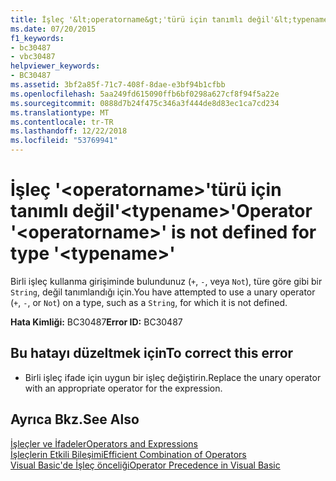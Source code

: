 ```yaml
---
title: İşleç '&lt;operatorname&gt;'türü için tanımlı değil'&lt;typename&gt;'
ms.date: 07/20/2015
f1_keywords:
- bc30487
- vbc30487
helpviewer_keywords:
- BC30487
ms.assetid: 3bf2a85f-71c7-408f-8dae-e3bf94b1cfbb
ms.openlocfilehash: 5aa249fd615090ffb6bf0298a627cf8f94f5a22e
ms.sourcegitcommit: 0888d7b24f475c346a3f444de8d83ec1ca7cd234
ms.translationtype: MT
ms.contentlocale: tr-TR
ms.lasthandoff: 12/22/2018
ms.locfileid: "53769941"
---
```

# <a name="operator-ltoperatornamegt-is-not-defined-for-type-lttypenamegt"></a><span data-ttu-id="00dbe-102">İşleç '&lt;operatorname&gt;'türü için tanımlı değil'&lt;typename&gt;'</span><span class="sxs-lookup"><span data-stu-id="00dbe-102">Operator '&lt;operatorname&gt;' is not defined for type '&lt;typename&gt;'</span></span>
<span data-ttu-id="00dbe-103">Birli işleç kullanma girişiminde bulundunuz (`+`, `-`, veya `Not`), türe göre gibi bir `String`, değil tanımlandığı için.</span><span class="sxs-lookup"><span data-stu-id="00dbe-103">You have attempted to use a unary operator (`+`, `-`, or `Not`) on a type, such as a `String`, for which it is not defined.</span></span>  
  
 <span data-ttu-id="00dbe-104">**Hata Kimliği:** BC30487</span><span class="sxs-lookup"><span data-stu-id="00dbe-104">**Error ID:** BC30487</span></span>  
  
## <a name="to-correct-this-error"></a><span data-ttu-id="00dbe-105">Bu hatayı düzeltmek için</span><span class="sxs-lookup"><span data-stu-id="00dbe-105">To correct this error</span></span>  
  
-   <span data-ttu-id="00dbe-106">Birli işleç ifade için uygun bir işleç değiştirin.</span><span class="sxs-lookup"><span data-stu-id="00dbe-106">Replace the unary operator with an appropriate operator for the expression.</span></span>  
  
## <a name="see-also"></a><span data-ttu-id="00dbe-107">Ayrıca Bkz.</span><span class="sxs-lookup"><span data-stu-id="00dbe-107">See Also</span></span>  
 [<span data-ttu-id="00dbe-108">İşleçler ve İfadeler</span><span class="sxs-lookup"><span data-stu-id="00dbe-108">Operators and Expressions</span></span>](../../visual-basic/programming-guide/language-features/operators-and-expressions/index.md)  
 [<span data-ttu-id="00dbe-109">İşleçlerin Etkili Bileşimi</span><span class="sxs-lookup"><span data-stu-id="00dbe-109">Efficient Combination of Operators</span></span>](../../visual-basic/programming-guide/language-features/operators-and-expressions/efficient-combination-of-operators.md)  
 [<span data-ttu-id="00dbe-110">Visual Basic'de İşleç önceliği</span><span class="sxs-lookup"><span data-stu-id="00dbe-110">Operator Precedence in Visual Basic</span></span>](../../visual-basic/language-reference/operators/operator-precedence.md)
